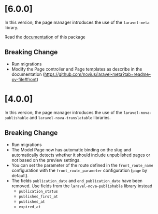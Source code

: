 # [6.0.0]

In this version, the page manager introduces the use of the `laravel-meta` library.

Read the [documentation](https://github.com/novius/laravel-meta) of this package 

## Breaking Change

* Run migrations
* Modify the Page controller and Page templates as describe in the documentation (https://github.com/novius/laravel-meta?tab=readme-ov-file#front) 

# [4.0.0]

In this version, the page manager introduces the use of the `laravel-nova-publishable` and `laravel-nova-translatable` libraries.

## Breaking Change

* Run migrations
* The Model Page now has automatic binding on the slug and automatically detects whether it should include unpublished pages or not based on the preview settings.
* You can set the parameter of the route defined in the `front_route_name` configuration with the `front_route_parameter` configuration (`page` by default).
* The fields `publication_date` and `end_publication_date` have been removed. Use fields from the `laravel-nova-publishable` library instead
  * `publication_status`
  * `published_first_at`
  * `published_at`
  * `expired_at`
